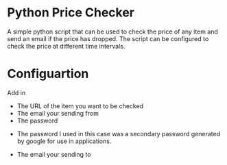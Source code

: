 # Python Price Checker

A simple python script that can be used to check the price of any item and send an email if the price has dropped. The script can be configured to check the price at different time intervals.

# Configuartion
Add in 
- The URL of the item you want to be checked
- The email your sending from
- The password
* The password I used in this case was a secondary password generated by google for use in applications. 
- The email your sending to
